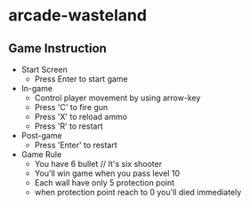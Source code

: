 # arcade-wasteland

## Game Instruction

* Start Screen
	* Press Enter to start game
* In-game 
	* Control player movement by using arrow-key
	* Press 'C' to fire gun
	* Press 'X' to reload ammo
	* Press 'R' to restart
* Post-game
	* Press 'Enter' to restart
* Game Rule
	* You have 6 bullet // It's six shooter
	* You'll win game when you pass level 10
	* Each wall have only 5 protection point
	* when protection point reach to 0 you'll died immediately 